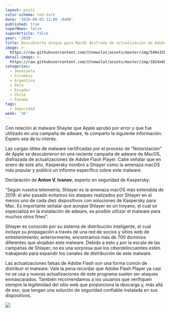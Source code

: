 ```yaml
---
layout: posts
color-schema: red-dark
date: '2020-09-03 11:00 -0400'
published: true
superNews: false
superArticle: false
year: '2020'
title: Descubierto ataque para MacOS disfrada de actualización de Adobe Flash Player
image: >-
  https://raw.githubusercontent.com/itnewslat/assets/master/img/540x320/MacOS-p.jpg
detail-image: >-
  https://raw.githubusercontent.com/itnewslat/assets/master/img/1024x680/MacOS-g.jpg
categories:
  - Venezuela
  - Colombia
  - Argentina
  - Perú
  - Ecuador
  - Chile
  - Panama
tags:
  - Seguridad
week: '36'
---
```

Con relación al malware Shayler que Apple aprobó por error y que fue utilizado en una campaña de adware, te comparto la siguiente información. Espero sea de tu interés. 

Las cargas útiles de malware certificadas por el proceso de “Notorización” de Apple se descubrieron en una reciente campaña de adware de MacOS, disfrazada de actualizaciones de Adobe Flash Player. Cabe señalar que en enero de este año, Kaspersky nombró a Shlayer como la amenaza macOS más popular y publicó un informe específico sobre este malware. 

Declaración de **Anton V. Ivanov**, experto en seguridad de Kaspersky:

“Según nuestra telemetría, Shlayer es la amenaza macOS más extendida de 2019: el año pasado evitamos los ataques realizados por Shlayer en al menos uno de cada diez dispositivos con soluciones de Kaspersky para Mac. Es importante señalar que aunque Shlayer es un troyano, el cual se especializa en la instalación de adware, es posible utilizar el malware para muchos otros fines”.

Shlayer es conocido por su sistema de distribución inteligente, el cual incluye su propagación a través de una red de socios y sitios web de entretenimiento; anteriormente, encontramos más de 700 dominios diferentes que alojaban este malware. Debido a esto y por la escala de las campañas de Shlayer, no es una sorpresa que los ciberdelincuentes estén trabajando para expandir los canales de distribución de este malware.

Las actualizaciones falsas de Adobe Flash son una forma común de distribuir el malware. Vale la pena recordar que Adobe Flash Player ya casi no se usa y nuevas actualizaciones de este programa suelen ser ataques enmascarados. También recomendamos a los usuarios que verifiquen siempre la legitimidad del sitio web que proporciona la descarga y, más allá de eso, que tengan una solución de seguridad confiable instalada en sus dispositivos.

<img src="https://tracker.metricool.com/c3po.jpg?hash=56f88a41e39ab42c063cc51676587a04"/>
